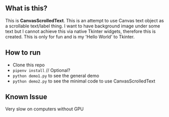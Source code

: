 ## What is this?

This is **CanvasScrolledText**. This is an attempt to use Canvas text object as a scrollable text/label thing. I want to have background image under some text but I cannot achieve this via native Tkinter widgets, therefore this is created. This is only for fun and is my 'Hello World' to Tkinter.

## How to run

* Clone this repo
* `pipenv install` // Optional?
* `python demo1.py` to see the general demo
* `python demo2.py` to see the minimal code to use CanvasScrolledText

## Known Issue

Very slow on computers without GPU
